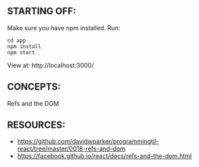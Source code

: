 ## STARTING OFF:

Make sure you have npm installed.
Run:
```
cd app
npm install
npm start
```

View at: http://localhost:3000/

## CONCEPTS:

Refs and the DOM

## RESOURCES:

* https://github.com/davidwparker/programmingtil-react/tree/master/0018-refs-and-dom
* https://facebook.github.io/react/docs/refs-and-the-dom.html
